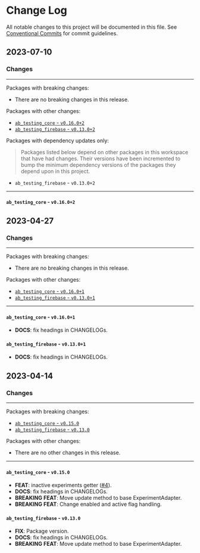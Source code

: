 # Change Log

All notable changes to this project will be documented in this file.
See [Conventional Commits](https://conventionalcommits.org) for commit guidelines.

## 2023-07-10

### Changes

---

Packages with breaking changes:

 - There are no breaking changes in this release.

Packages with other changes:

 - [`ab_testing_core` - `v0.16.0+2`](#ab_testing_core---v01602)
 - [`ab_testing_firebase` - `v0.13.0+2`](#ab_testing_firebase---v01302)

Packages with dependency updates only:

> Packages listed below depend on other packages in this workspace that have had changes. Their versions have been incremented to bump the minimum dependency versions of the packages they depend upon in this project.

 - `ab_testing_firebase` - `v0.13.0+2`

---

#### `ab_testing_core` - `v0.16.0+2`


## 2023-04-27

### Changes

---

Packages with breaking changes:

 - There are no breaking changes in this release.

Packages with other changes:

 - [`ab_testing_core` - `v0.16.0+1`](#ab_testing_core---v01601)
 - [`ab_testing_firebase` - `v0.13.0+1`](#ab_testing_firebase---v01301)

---

#### `ab_testing_core` - `v0.16.0+1`

 - **DOCS**: fix headings in CHANGELOGs.

#### `ab_testing_firebase` - `v0.13.0+1`

 - **DOCS**: fix headings in CHANGELOGs.


## 2023-04-14

### Changes

---

Packages with breaking changes:

 - [`ab_testing_core` - `v0.15.0`](#ab_testing_core---v0150)
 - [`ab_testing_firebase` - `v0.13.0`](#ab_testing_firebase---v0130)

Packages with other changes:

 - There are no other changes in this release.

---

#### `ab_testing_core` - `v0.15.0`

 - **FEAT**: inactive experiments getter ([#4](https://github.com/programmierbar/ab_testing/issues/4)).
 - **DOCS**: fix headings in CHANGELOGs.
 - **BREAKING** **FEAT**: Move update method to base ExperimentAdapter.
 - **BREAKING** **FEAT**: Change enabled and active flag handling.

#### `ab_testing_firebase` - `v0.13.0`

 - **FIX**: Package version.
 - **DOCS**: fix headings in CHANGELOGs.
 - **BREAKING** **FEAT**: Move update method to base ExperimentAdapter.

